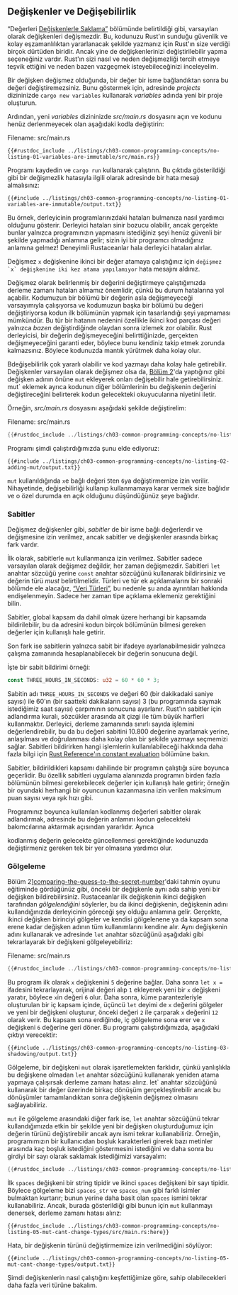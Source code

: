 ## Değişkenler ve Değişebilirlik

“Değerleri
[Değişkenlerle Saklama”][storing-values-with-variables]<!-- ignore --> bölümünde belirtildiği gibi, varsayılan olarak
değişkenleri değişmezdir. Bu, kodunuzu
Rust'ın sunduğu güvenlik ve kolay eşzamanlılıktan yararlanacak şekilde
yazmanız için Rust'ın size verdiği birçok dürtüden biridir. Ancak yine de değişkenlerinizi değiştirilebilir yapma seçeneğiniz vardır.
Rust'ın sizi nasıl ve neden değişmezliği tercih etmeye teşvik ettiğini ve neden
bazen vazgeçmek isteyebileceğinizi inceleyelim.

Bir değişken değişmez olduğunda, bir değer bir isme bağlandıktan sonra
bu değeri değiştiremezsiniz. Bunu göstermek için,
adresinde _projects_ dizininizde `cargo new variables` kullanarak _variables_ adında yeni bir proje oluşturun.

Ardından, yeni _variables_ dizininizde _src/main.rs_ dosyasını açın ve
kodunu henüz derlenmeyecek olan aşağıdaki kodla değiştirin:

<span class="filename">Filename: src/main.rs</span>

```rust,ignore,does_not_compile
{{#rustdoc_include ../listings/ch03-common-programming-concepts/no-listing-01-variables-are-immutable/src/main.rs}}
```

Programı kaydedin ve `cargo run` kullanarak çalıştırın. Bu çıktıda gösterildiği gibi bir değişmezlik hatasıyla ilgili olarak
adresinde bir hata mesajı almalısınız:

```console
{{#include ../listings/ch03-common-programming-concepts/no-listing-01-variables-are-immutable/output.txt}}
```

Bu örnek, derleyicinin programlarınızdaki hataları bulmanıza nasıl yardımcı olduğunu gösterir.
Derleyici hataları sinir bozucu olabilir, ancak gerçekte bunlar yalnızca programınızın
yapmasını istediğiniz şeyi henüz güvenli bir şekilde yapmadığı anlamına gelir; sizin
iyi bir programcı olmadığınız anlamına gelmez! Deneyimli Rustaceanlar hala derleyici hataları alırlar.

Değişmez `x` değişkenine ikinci bir değer atamaya çalıştığınız için ``değişmez `x` değişkenine iki kez atama yapılamıyor`` hata mesajını aldınız.

Değişmez olarak belirlenmiş bir
değerini değiştirmeye çalıştığımızda derleme zamanı hataları almamız önemlidir, çünkü bu durum
hatalarına yol açabilir. Kodumuzun bir bölümü
bir değerin asla değişmeyeceği varsayımıyla çalışıyorsa ve kodumuzun başka bir bölümü bu değeri değiştiriyorsa
kodun ilk bölümünün yapmak için tasarlandığı şeyi yapmaması mümkündür. Bu tür bir hatanın nedenini
özellikle
ikinci kod parçası değeri yalnızca _bazen_ değiştirdiğinde olaydan sonra izlemek zor olabilir. Rust
derleyicisi, bir değerin değişmeyeceğini belirttiğinizde, gerçekten
değişmeyeceğini garanti eder, böylece bunu kendiniz takip etmek zorunda kalmazsınız. Böylece kodunuzda mantık yürütmek
daha kolay olur.

Bdeğişebilirlik çok yararlı olabilir ve kod yazmayı daha kolay hale getirebilir.
Değişkenler varsayılan olarak değişmez olsa da, [Bölüm
2][storing-values-with-variables]<!-- ignore -->'da yaptığınız gibi
değişken adının önüne `mut` ekleyerek onları değişebilir hale getirebilirsiniz. mut` eklemek ayrıca
kodunun diğer bölümlerinin bu değişkenin değerini değiştireceğini belirterek kodun gelecekteki okuyucularına
niyetini iletir.

Örneğin, _src/main.rs_ dosyasını aşağıdaki şekilde değiştirelim:

<span class="filename">Filename: src/main.rs</span>

```rust
{{#rustdoc_include ../listings/ch03-common-programming-concepts/no-listing-02-adding-mut/src/main.rs}}
```

Programı şimdi çalıştırdığımızda şunu elde ediyoruz:

```console
{{#include ../listings/ch03-common-programming-concepts/no-listing-02-adding-mut/output.txt}}
```

`mut`
kullanıldığında `x`e bağlı değeri `5`ten `6`ya değiştirmemize izin verilir. Nihayetinde, değişebilirliği kullanıp kullanmamaya karar vermek size bağlıdır ve
o özel durumda en açık olduğunu düşündüğünüz şeye bağlıdır.

### Sabitler

Değişmez değişkenler gibi, _sabitler_ de bir isme bağlı değerlerdir ve
değişmesine izin verilmez, ancak sabitler
ve değişkenler arasında birkaç fark vardır.

İlk olarak, sabitlerle `mut` kullanmanıza izin verilmez. Sabitler sadece
varsayılan olarak değişmez değildir, her zaman değişmezdir. Sabitleri `let` anahtar sözcüğü yerine
`const` anahtar sözcüğünü kullanarak bildirirsiniz ve değerin türü _must_
belirtilmelidir. Türleri ve tür ek açıklamalarını bir sonraki bölümde ele alacağız,
[“Veri Türleri”][data-types]<!-- ignore -->, bu nedenle şu anda
ayrıntıları hakkında endişelenmeyin. Sadece her zaman tipe açıklama eklemeniz gerektiğini bilin.

Sabitler, global kapsam da dahil olmak üzere herhangi bir kapsamda bildirilebilir, bu da
adresini kodun birçok bölümünün bilmesi gereken değerler için kullanışlı hale getirir.

Son fark ise sabitlerin yalnızca sabit bir ifadeye ayarlanabilmesidir
yalnızca çalışma zamanında hesaplanabilecek bir değerin sonucuna değil.

İşte bir sabit bildirimi örneği:

```rust
const THREE_HOURS_IN_SECONDS: u32 = 60 * 60 * 3;
```

Sabitin adı `THREE_HOURS_IN_SECONDS` ve değeri 60 (bir dakikadaki saniye sayısı) ile 60'ın (bir saatteki dakikaların
sayısı) 3 (bu
programında saymak istediğimiz saat sayısı) çarpımının
sonucuna ayarlanır. Rust'ın sabitler için adlandırma kuralı, sözcükler arasında
alt çizgi ile tüm büyük harfleri kullanmaktır. Derleyici, derleme zamanında sınırlı sayıda
işlemini değerlendirebilir, bu da bu değeri
sabitini 10.800 değerine ayarlamak yerine, anlaşılması ve doğrulanması daha kolay olan
bir şekilde yazmayı seçmemizi sağlar. Sabitleri bildirirken
hangi işlemlerin kullanılabileceği hakkında daha fazla bilgi için [Rust Reference'ın constant
evaluation][const-eval] bölümüne bakın.

Sabitler, bildirildikleri
kapsamı dahilinde bir programın çalıştığı süre boyunca geçerlidir. Bu özellik sabitleri
uygulama alanınızda
programın birden fazla bölümünün bilmesi gerekebilecek değerler için kullanışlı hale getirir; örneğin
bir oyundaki herhangi bir oyuncunun kazanmasına izin verilen maksimum puan sayısı veya ışık hızı gibi.

Programınız boyunca kullanılan kodlanmış değerleri sabitler olarak adlandırmak,
adresinde bu değerin anlamını kodun gelecekteki bakımcılarına aktarmak açısından yararlıdır. Ayrıca

 kodlanmış değerin gelecekte güncellenmesi gerektiğinde kodunuzda değiştirmeniz gereken tek bir yer olmasına yardımcı olur.

### Gölgeleme

Bölüm
2][comparing-the-guess-to-the-secret-number]<!-- ignore -->'daki tahmin oyunu eğitiminde gördüğünüz gibi, önceki bir değişkenle aynı ada sahip
yeni bir değişken bildirebilirsiniz. Rustaceanlar
ilk değişkenin ikinci değişken tarafından _gölgelendiğini_ söylerler, bu da ikinci
değişkenin, değişkenin adını kullandığınızda derleyicinin göreceği şey olduğu anlamına gelir.
Gerçekte, ikinci değişken birinciyi gölgeler ve kendisi gölgelenene ya da kapsam sona erene kadar
değişken adının tüm kullanımlarını kendine alır.
Aynı değişkenin adını kullanarak ve
adresinde `let` anahtar sözcüğünü aşağıdaki gibi tekrarlayarak bir değişkeni gölgeleyebiliriz:

<span class="filename">Filename: src/main.rs</span>

```rust
{{#rustdoc_include ../listings/ch03-common-programming-concepts/no-listing-03-shadowing/src/main.rs}}
```

Bu program ilk olarak `x` değişkenini `5` değerine bağlar. Daha sonra `let x =` ifadesini tekrarlayarak, orijinal değeri alıp `1` ekleyerek yeni bir
`x` değişkeni yaratır, böylece `x`in
değeri `6` olur. Daha sonra, küme
parantezleriyle oluşturulan bir iç kapsam içinde, üçüncü `let` deyimi de `x` değerini gölgeler ve yeni bir
değişkeni oluşturur, önceki değeri `2` ile çarparak `x` değerini `12` olarak verir.
Bu kapsam sona erdiğinde, iç gölgeleme sona erer ve `x` değişkeni `6` değerine geri döner.
Bu programı çalıştırdığımızda, aşağıdaki çıktıyı verecektir:

```console
{{#include ../listings/ch03-common-programming-concepts/no-listing-03-shadowing/output.txt}}
```

Gölgeleme, bir değişkeni `mut` olarak işaretlemekten farklıdır, çünkü yanlışlıkla bu değişkene
olmadan `let` anahtar sözcüğünü kullanarak yeniden atama yapmaya çalışırsak
derleme zamanı hatası alırız. let` anahtar sözcüğünü kullanarak
bir değer üzerinde birkaç dönüşüm gerçekleştirebilir
ancak bu dönüşümler tamamlandıktan sonra değişkenin değişmez olmasını sağlayabiliriz.

`mut` ile gölgeleme arasındaki diğer fark ise, `let` anahtar sözcüğünü tekrar kullandığımızda
etkin bir şekilde yeni bir değişken oluşturduğumuz için
değerin türünü değiştirebilir ancak aynı ismi tekrar kullanabiliriz. Örneğin,
programımızın bir kullanıcıdan
boşluk karakterleri girerek bazı metinler arasında kaç boşluk istediğini göstermesini istediğini ve daha sonra bu girdiyi bir sayı olarak saklamak istediğimizi varsayalım:

```rust
{{#rustdoc_include ../listings/ch03-common-programming-concepts/no-listing-04-shadowing-can-change-types/src/main.rs:here}}
```

İlk `spaces` değişkeni bir string tipidir ve ikinci `spaces` değişkeni
bir sayı tipidir. Böylece gölgeleme bizi `spaces_str` ve `spaces_num` gibi
farklı isimler bulmaktan kurtarır; bunun yerine
daha basit olan `spaces` ismini tekrar kullanabiliriz. Ancak, burada
gösterildiği gibi bunun için `mut` kullanmayı denersek, derleme zamanı hatası alırız:

```rust,ignore,does_not_compile
{{#rustdoc_include ../listings/ch03-common-programming-concepts/no-listing-05-mut-cant-change-types/src/main.rs:here}}
```

Hata, bir değişkenin türünü değiştirmemize izin verilmediğini söylüyor:
```console
{{#include ../listings/ch03-common-programming-concepts/no-listing-05-mut-cant-change-types/output.txt}}
```

Şimdi değişkenlerin nasıl çalıştığını keşfettiğimize göre,
sahip olabilecekleri daha fazla veri türüne bakalım.

[comparing-the-guess-to-the-secret-number]: ch02-00-guessing-game-tutorial.html#comparing-the-guess-to-the-secret-number
[data-types]: ch03-02-data-types.html#data-types
[storing-values-with-variables]: ch02-00-guessing-game-tutorial.html#storing-values-with-variables
[const-eval]: ../reference/const_eval.html
